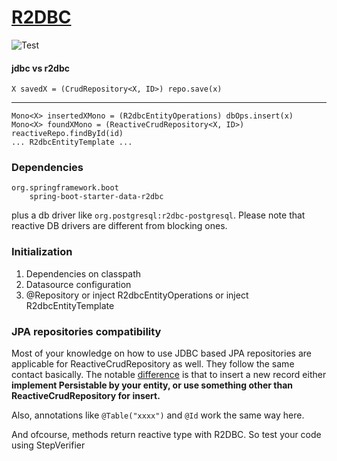 # [R2DBC](https://r2dbc.io)

![Test](https://r2dbc.io/images/PVLG-R2DBC-Logo-RGB.png)


#### jdbc vs r2dbc

    X savedX = (CrudRepository<X, ID>) repo.save(x)
-----------------------------------------------

    Mono<X> insertedXMono = (R2dbcEntityOperations) dbOps.insert(x)
    Mono<X> foundXMono = (ReactiveCrudRepository<X, ID>) reactiveRepo.findById(id)
    ... R2dbcEntityTemplate ...
### Dependencies

    org.springframework.boot
        spring-boot-starter-data-r2dbc

plus a db driver like `org.postgresql:r2dbc-postgresql`. Please note that reactive DB drivers are different from blocking ones.

### Initialization
1. Dependencies on classpath
2. Datasource configuration
3. @Repository or inject R2dbcEntityOperations or inject R2dbcEntityTemplate


### JPA repositories compatibility
Most of your knowledge on how to use JDBC based JPA repositories are applicable for ReactiveCrudRepository as well.
They follow the same contact basically.
The notable [difference](https://docs.spring.io/spring-data/r2dbc/docs/current/reference/html/#r2dbc.entity-persistence.id-generation)
is that to insert a new record either **implement Persistable by your entity, or use something other than ReactiveCrudRepository for insert.**

Also, annotations like `@Table("xxxx")` and `@Id` work the same way here.

And ofcourse, methods return reactive type with R2DBC. So test your code using StepVerifier